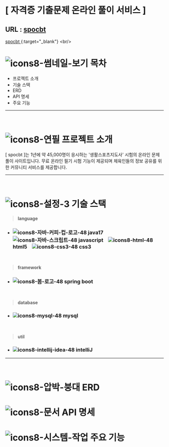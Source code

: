 # [ 자격증 기출문제 온라인 풀이 서비스 ]
## URL : <a href="http://spocbt.cafe24.com/exam/list" target="_blank"> spocbt </a>
[ spocbt ]([https://www.google.com/](http://spocbt.cafe24.com/exam/list)){:target="_blank"}
<br/>

# ![icons8-썸네일-보기](https://github.com/user-attachments/assets/06048a41-ac4a-4ac6-9294-33c71a7fb568) 목차  

- 프로젝트 소개
- 기술 스택
- ERD
- API 명세
- 주요 기능

---

<br/>

# ![icons8-연필](https://github.com/user-attachments/assets/4e5e85df-cf09-4afe-ab60-02b572ee64e7) 프로젝트 소개

[ spocbt ]는 1년에 약 45,000명이 응시하는 '생활스포츠지도사' 시험의 온라인 문제 풀이 사이트입니다.
무료 온라인 필기 시험 기능이 제공되며 체육인들의 정보 공유를 위한 커뮤니티 서비스를 제공합니다.

---

<br/>

# ![icons8-설정-3](https://github.com/user-attachments/assets/3b5f83d7-a26e-4aa9-83fe-6b7204af69d3) 기술 스택


>__language__
- ### ![icons8-자바-커피-컵-로고-48](https://github.com/user-attachments/assets/02ef5592-484a-4d6d-b042-2aeeb2a8e8e7) java17 &nbsp;&nbsp; ![icons8-자바-스크립트-48](https://github.com/user-attachments/assets/88394d65-dc3a-4705-8e96-313cf27e533e) javascript &nbsp;&nbsp; ![icons8-html-48](https://github.com/user-attachments/assets/7bdfe914-9157-469a-bdf1-9bb047e90d88) html5 &nbsp;&nbsp; ![icons8-css3-48](https://github.com/user-attachments/assets/8a33fb8d-3687-4ecf-b116-5386b094fdf8) css3

<br/>

>__framework__
- ### ![icons8-봄-로고-48](https://github.com/user-attachments/assets/8e207415-7d5b-46ad-9368-1063e249107d) spring boot

<br/>

>__database__
- ### ![icons8-mysql-48](https://github.com/user-attachments/assets/148c0145-c45f-4e55-97e9-e18ee4880953) mysql

<br/>

>__util__
- ### ![icons8-intellij-idea-48](https://github.com/user-attachments/assets/abdb4127-d741-4611-86ac-6b3674d05799) intelliJ

---

<br/>


# ![icons8-압박-붕대](https://github.com/user-attachments/assets/b335475f-c4b3-43cd-ac2d-1eedac163e59) ERD
# ![icons8-문서](https://github.com/user-attachments/assets/b316ca03-a738-4304-81d3-89391e71a89b) API 명세
# ![icons8-시스템-작업](https://github.com/user-attachments/assets/cb69de7e-c678-434e-8084-68c0d98387de) 주요 기능










